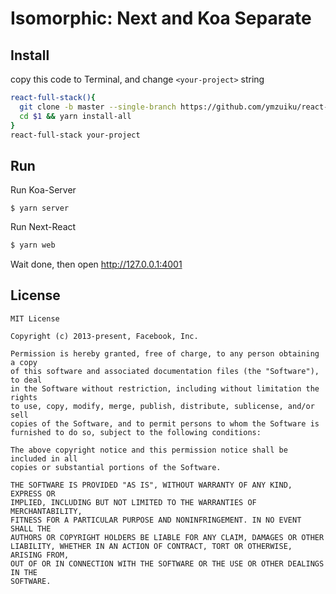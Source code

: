 # Isomorphic: Next and Koa Separate

## Install 

copy this code to Terminal, and change `<your-project>` string

```sh
react-full-stack(){
  git clone -b master --single-branch https://github.com/ymzuiku/react-full-stack.git $1
  cd $1 && yarn install-all
}
react-full-stack your-project
```


## Run

Run Koa-Server

```
$ yarn server
```

Run Next-React

```sh
$ yarn web
```
Wait done, then open http://127.0.0.1:4001


## License

```
MIT License

Copyright (c) 2013-present, Facebook, Inc.

Permission is hereby granted, free of charge, to any person obtaining a copy
of this software and associated documentation files (the "Software"), to deal
in the Software without restriction, including without limitation the rights
to use, copy, modify, merge, publish, distribute, sublicense, and/or sell
copies of the Software, and to permit persons to whom the Software is
furnished to do so, subject to the following conditions:

The above copyright notice and this permission notice shall be included in all
copies or substantial portions of the Software.

THE SOFTWARE IS PROVIDED "AS IS", WITHOUT WARRANTY OF ANY KIND, EXPRESS OR
IMPLIED, INCLUDING BUT NOT LIMITED TO THE WARRANTIES OF MERCHANTABILITY,
FITNESS FOR A PARTICULAR PURPOSE AND NONINFRINGEMENT. IN NO EVENT SHALL THE
AUTHORS OR COPYRIGHT HOLDERS BE LIABLE FOR ANY CLAIM, DAMAGES OR OTHER
LIABILITY, WHETHER IN AN ACTION OF CONTRACT, TORT OR OTHERWISE, ARISING FROM,
OUT OF OR IN CONNECTION WITH THE SOFTWARE OR THE USE OR OTHER DEALINGS IN THE
SOFTWARE.
```
